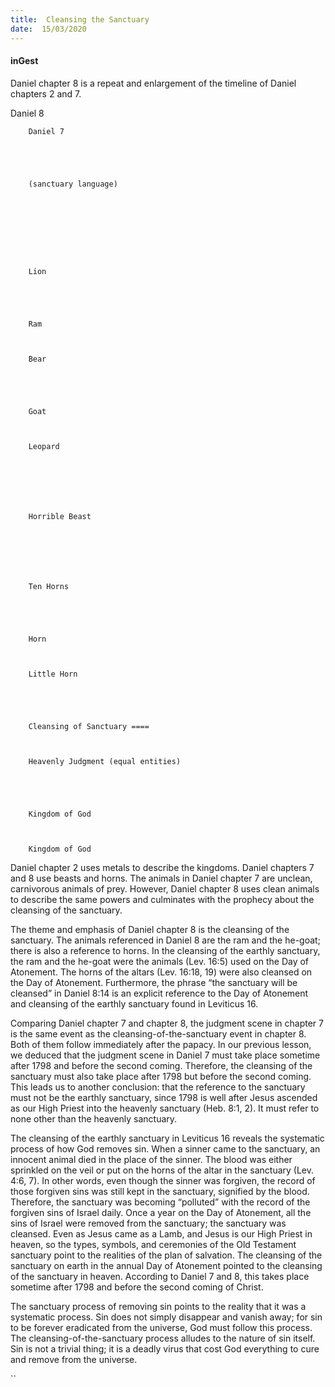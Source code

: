 ```yaml
---
title:  Cleansing the Sanctuary
date:  15/03/2020
---
```


#### inGest

Daniel chapter 8 is a repeat and enlargement of the timeline of Daniel chapters 2 and 7.

Daniel 8
		
	
	
		Daniel 7
		
	


	
		(sanctuary language)
		
	
	
	


	
	
	
		Lion
		
	


	
		Ram
		
	
	
		Bear
		
	


	
		Goat
		
	
	
		Leopard
		
	


	
	
	
		Horrible Beast
		
	


	
	
	
		Ten Horns
		
	


	
		Horn
		
	
	
		Little Horn
		
	


	
		Cleansing of Sanctuary ====
		
	
	
		Heavenly Judgment (equal entities)
		
	


	
		Kingdom of God
		
	
	
		Kingdom of God

Daniel chapter 2 uses metals to describe the kingdoms. Daniel chapters 7 and 8 use beasts and horns. The animals in Daniel chapter 7 are unclean, carnivorous animals of prey. However, Daniel chapter 8 uses clean animals to describe the same powers and culminates with the prophecy about the cleansing of the sanctuary.

The theme and emphasis of Daniel chapter 8 is the cleansing of the sanctuary. The animals referenced in Daniel 8 are the ram and the he-goat; there is also a reference to horns. In the cleansing of the earthly sanctuary, the ram and the he-goat were the animals (Lev. 16:5) used on the Day of Atonement. The horns of the altars (Lev. 16:18, 19) were also cleansed on the Day of Atonement. Furthermore, the phrase “the sanctuary will be cleansed” in Daniel 8:14 is an explicit reference to the Day of Atonement and cleansing of the earthly sanctuary found in Leviticus 16.

Comparing Daniel chapter 7 and chapter 8, the judgment scene in chapter 7 is the same event as the cleansing-of-the-sanctuary event in chapter 8. Both of them follow immediately after the papacy. In our previous lesson, we deduced that the judgment scene in Daniel 7 must take place sometime after 1798 and before the second coming. Therefore, the cleansing of the sanctuary must also take place after 1798 but before the second coming. This leads us to another conclusion: that the reference to the sanctuary must not be the earthly sanctuary, since 1798 is well after Jesus ascended as our High Priest into the heavenly sanctuary (Heb. 8:1, 2). It must refer to none other than the heavenly sanctuary.

The cleansing of the earthly sanctuary in Leviticus 16 reveals the systematic process of how God removes sin. When a sinner came to the sanctuary, an innocent animal died in the place of the sinner. The blood was either sprinkled on the veil or put on the horns of the altar in the sanctuary (Lev. 4:6, 7). In other words, even though the sinner was forgiven, the record of those forgiven sins was still kept in the sanctuary, signified by the blood. Therefore, the sanctuary was becoming “polluted” with the record of the forgiven sins of Israel daily. Once a year on the Day of Atonement, all the sins of Israel were removed from the sanctuary; the sanctuary was cleansed. Even as Jesus came as a Lamb, and Jesus is our High Priest in heaven, so the types, symbols, and ceremonies of the Old Testament sanctuary point to the realities of the plan of salvation. The cleansing of the sanctuary on earth in the annual Day of Atonement pointed to the cleansing of the sanctuary in heaven. According to Daniel 7 and 8, this takes place sometime after 1798 and before the second coming of Christ.

The sanctuary process of removing sin points to the reality that it was a systematic process. Sin does not simply disappear and vanish away; for sin to be forever eradicated from the universe, God must follow this process. The cleansing-of-the-sanctuary process alludes to the nature of sin itself. Sin is not a trivial thing; it is a deadly virus that cost God everything to cure and remove from the universe.

``